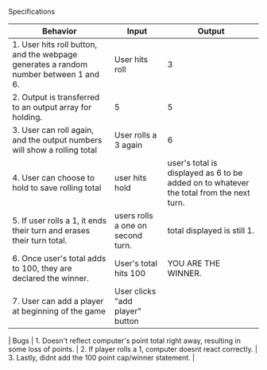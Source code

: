
Specifications

| Behavior | Input | Output |
| --- | --- | --- |
|1. User hits roll button, and the webpage generates a random number between 1 and 6. | User hits roll | 3 |
|2. Output is transferred to an output array for holding. | 5 | 5 |
|3. User can roll again, and the output numbers will show a rolling total    |   User rolls a 3 again    | 6      |
|4. User can choose to hold to save rolling total    | user hits hold      |  user's total is displayed as 6 to be added on to whatever the total from the next turn. |
|5. If user rolls a 1, it ends their turn and erases their turn total.| users rolls a one on second turn. | total displayed is still 1.|
|6.  Once user's total adds to 100, they are declared the winner.   | User's total hits 100      | YOU ARE THE WINNER. |
|7. User can add a player at beginning of the game | User clicks "add player" button |



| Bugs | 1. Doesn't reflect computer's point total right away, resulting in some loss of points. | 2. If player rolls a 1, computer doesnt react correctly. | 3. Lastly, didnt add the 100 point cap/winner statement. |
